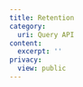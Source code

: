 ```yaml
---
title: Retention
category:
  uri: Query API
content:
  excerpt: ''
privacy:
  view: public
---
```


